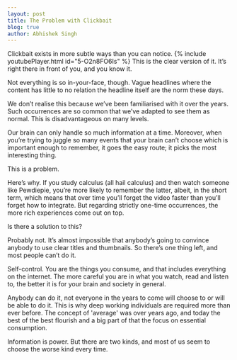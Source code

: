 ```yaml
---
layout: post
title: The Problem with Clickbait
blog: true
author: Abhishek Singh
---
```




Clickbait exists in more subtle ways than you can notice. {% include youtubePlayer.html id="5-O2n8FO6Is" %} This is the clear version of it. It’s right there in front of you, and you know it.

Not everything is so in-your-face, though. Vague headlines where the content has little to no relation the headline itself are the norm these days.

We don’t realise this because we’ve been familiarised with it over the years. Such occurrences are so common that we’ve adapted to see them as normal. This is disadvantageous on many levels.

Our brain can only handle so much information at a time. Moreover, when you’re trying to juggle so many events that your brain can’t choose which is important enough to remember, it goes the easy route; it picks the most interesting thing.

This is a problem.

Here’s why. If you study calculus (all hail calculus) and then watch someone like Pewdiepie, you’re more likely to remember the latter, albeit, in the short term, which means that over time you’ll forget the video faster than you’ll forget how to integrate. But regarding strictly one-time occurrences, the more rich experiences come out on top.

Is there a solution to this?

Probably not. It’s almost impossible that anybody’s going to convince anybody to use clear titles and thumbnails. So there’s one thing left, and most people can’t do it.

Self-control. You are the things you consume, and that includes everything on the internet. The more careful you are in what you watch, read and listen to, the better it is for your brain and society in general.

Anybody can do it, not everyone in the years to come will choose to or will be able to do it. This is why deep working individuals are required more than ever before. The concept of 'average' was over years ago, and today the best of the best flourish and a big part of that the focus on essential consumption.

Information is power. But there are two kinds, and most of us seem to choose the worse kind every time.